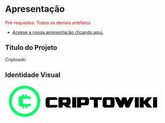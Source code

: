 # Apresentação

<span style="color:red">Pré-requisitos: Todos os demais artefatos</span>

- [Acesse a nossa apresentação clicando aqui.](https://www.canva.com/design/DAFEoF3mK4k/bS6w27RG_uPC99uRZsGIzQ/view?utm_content=DAFEoF3mK4k&utm_campaign=designshare&utm_medium=link&utm_source=publishsharelink#1)

## Título do Projeto

Criptowiki

## Identidade Visual

[![Logo do site](./img/Logo%20-%20Completo%20-%20Verde%20de%20Preto.png)](https://icei-puc-minas-pmv-ads.github.io/criptowiki/)

